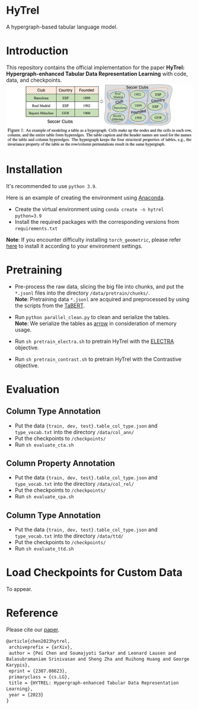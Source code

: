 # HyTrel
A hypergraph-based tabular language model.

# Introduction
This repository contains the official implementation for the paper **HyTrel: Hypergraph-enhanced Tabular Data Representation Learning** with code, data, and checkpoints.
![figure1](figure1.png)


# Installation
It's recommended to use `python 3.9`.

Here is an example of creating the environment using [Anaconda](https://www.anaconda.com/). 
- Create the virtual environment using `conda create -n hytrel python=3.9`
- Install the required packages with the corresponding versions from `requirements.txt`

**Note**: If you encounter difficulty installing `torch_geometric`, please refer [here](https://pytorch-geometric.readthedocs.io/en/latest/install/installation.html) to install it according to your environment settings.

# Pretraining
-  Pre-process the raw data, slicing the big file into chunks, and put the `*.jsonl` files into the directory `/data/pretrain/chunks/`.\
  **Note**: Pretraining data `*.jsonl` are acquired and preprocessed by using the scripts from the [TaBERT](https://arrow.apache.org/docs/python/index.html).
 
- Run `python parallel_clean.py` to clean and serialize the tables. \
  **Note**: We serialize the tables as [arrow](https://arrow.apache.org/docs/python/index.html) in consideration of memory usage.
  
- Run `sh pretrain_electra.sh` to pretrain HyTrel with the [ELECTRA](https://arxiv.org/abs/2105.02584) objective.
  
- Run `sh pretrain_contrast.sh` to pretrain HyTrel with the Contrastive objective.


# Evaluation
## Column Type Annotation
- Put the data `{train, dev, test}.table_col_type.json` and `type_vocab.txt` into the directory `/data/col_ann/`
- Put the checkpoints to `/checkpoints/`
- Run `sh evaluate_cta.sh`

## Column Property Annotation
- Put the data `{train, dev, test}.table_col_type.json` and `type_vocab.txt` into the directory `/data/col_rel/`
- Put the checkpoints to `/checkpoints/`
- Run `sh evaluate_cpa.sh`

## Column Type Annotation
- Put the data `{train, dev, test}.table_col_type.json` and `type_vocab.txt` into the directory `/data/ttd/`
- Put the checkpoints to `/checkpoints/`
- Run `sh evaluate_ttd.sh`

# Load Checkpoints for Custom Data
To appear.

# Reference
Please cite our [paper](https://arxiv.org/pdf/2307.08623.pdf).


```text
@article{chen2023hytrel,
 archiveprefix = {arXiv},
 author = {Pei Chen and Soumajyoti Sarkar and Leonard Lausen and Balasubramaniam Srinivasan and Sheng Zha and Ruihong Huang and George Karypis},
 eprint = {2307.08623},
 primaryclass = {cs.LG},
 title = {HYTREL: Hypergraph-enhanced Tabular Data Representation Learning},
 year = {2023}
}
```

